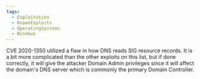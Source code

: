 ```yaml
---
tags:
  - Exploitation
  - KnownExploits
  - OperatingSystems
  - Windows
---
```

CVE 2020-1350 utilized a flaw in how DNS reads SIG resource records. It is a bit more complicated than the other exploits on this list, but if done correctly, it will give the attacker Domain Admin privileges since it will affect the domain's DNS server which is commonly the primary Domain Controller.
